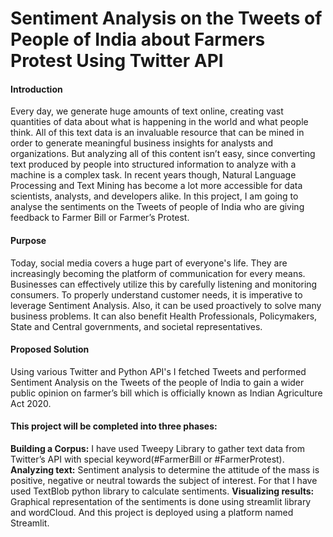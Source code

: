 <h1>Sentiment Analysis on the Tweets of People of India about Farmers Protest Using Twitter API</h1>

<h4>Introduction</h4>
<p>Every day, we generate huge amounts of text online, creating vast quantities of data about what is happening in the world and what people think. All of this text data is an invaluable resource that can be mined in order to generate meaningful business insights for analysts and organizations. But analyzing all of this content isn’t easy, since converting text produced by people into structured information to analyze with a machine is a complex task. In recent years though, Natural Language Processing and Text Mining has become a lot more accessible for data scientists, analysts, and developers alike. In this project, I am going to analyse the sentiments on the Tweets of people of India who are giving feedback to Farmer Bill or Farmer’s Protest. </p>

<h4>Purpose</h4>
<p>Today, social media covers a huge part of everyone's life. They are increasingly becoming the platform of communication for every means. Businesses can effectively utilize this by carefully listening and monitoring consumers. To properly understand customer needs, it is imperative to leverage Sentiment Analysis. Also, it can be used proactively to solve many business problems. It can also benefit Health Professionals, Policymakers, State and Central governments, and societal representatives.</p>

<h4>Proposed Solution</h4>
<p>Using various Twitter and Python API's I fetched Tweets and performed Sentiment Analysis on the Tweets of the people of India to gain a wider public opinion on farmer’s bill which is officially known as Indian Agriculture Act 2020. </p>

<h4>This project will be completed into three phases:</h4>
<p>
  <b>Building a Corpus:</b> I have used Tweepy Library to gather text data from Twitter’s API with special keyword(#FarmerBill or #FarmerProtest).
<b>Analyzing text:</b> Sentiment analysis to determine the attitude of the mass is positive, negative or neutral towards the subject of interest. For that I have used TextBlob python library to calculate sentiments.
<b>Visualizing results:</b> Graphical representation of the sentiments is done using streamlit library and wordCloud. And this project is deployed using a platform named Streamlit.</p>
